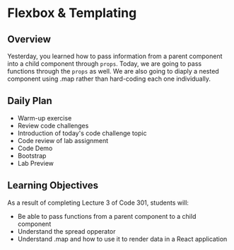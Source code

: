 # Flexbox & Templating

## Overview

Yesterday, you learned how to pass information from a parent component into a child component through `props`. Today, we are going to pass functions through the `props` as well. We are also going to diaply a nested component using .map rather than hard-coding each one individually.

## Daily Plan

- Warm-up exercise
- Review code challenges
- Introduction of today's code challenge topic
- Code review of lab assignment
- Code Demo
- Bootstrap
- Lab Preview

## Learning Objectives

As a result of completing Lecture 3 of Code 301, students will:

- Be able to pass functions from a parent component to a child component
- Understand the spread opperator
- Understand .map and how to use it to render data in a React application
